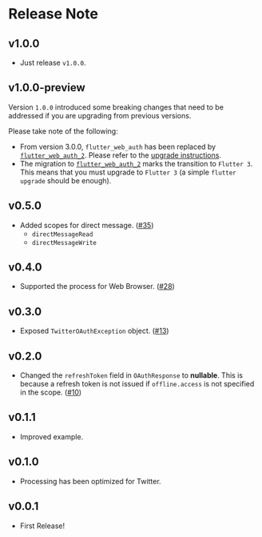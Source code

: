 # Release Note

## v1.0.0

- Just release `v1.0.0`.

## v1.0.0-preview

Version `1.0.0` introduced some breaking changes that need to be addressed if you are upgrading from previous versions.

Please take note of the following:

- From version 3.0.0, `flutter_web_auth` has been replaced by [`flutter_web_auth_2`](https://pub.dev/packages/flutter_web_auth_2). Please refer to the [upgrade instructions](https://pub.dev/packages/flutter_web_auth_2#upgrading-from-flutter_web_auth).
- The migration to [`flutter_web_auth_2`](https://pub.dev/packages/flutter_web_auth_2) marks the transition to `Flutter 3`. This means that you must upgrade to `Flutter 3` (a simple `flutter upgrade` should be enough).

## v0.5.0

- Added scopes for direct message. ([#35](https://github.com/twitter-dart/twitter-oauth2-pkce/issues/35))
  - `directMessageRead`
  - `directMessageWrite`

## v0.4.0

- Supported the process for Web Browser. ([#28](https://github.com/twitter-dart/twitter-oauth2-pkce/issues/28))

## v0.3.0

- Exposed `TwitterOAuthException` object. ([#13](https://github.com/twitter-dart/twitter-oauth2-pkce/issues/13))

## v0.2.0

- Changed the `refreshToken` field in `OAuthResponse` to **nullable**. This is because a refresh token is not issued if `offline.access` is not specified in the scope. ([#10](https://github.com/twitter-dart/twitter-oauth2-pkce/issues/10))

## v0.1.1

- Improved example.

## v0.1.0

- Processing has been optimized for Twitter.

## v0.0.1

- First Release!
